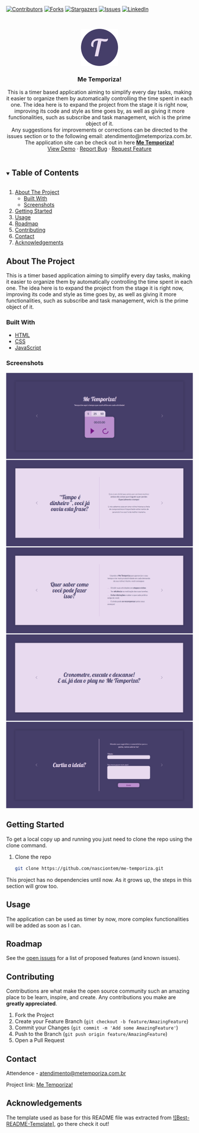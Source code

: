 <!-- PROJECT SHIELDS -->
<!--
*** I'm using markdown "reference style" links for readability.
*** Reference links are enclosed in brackets [ ] instead of parentheses ( ).
*** See the bottom of this document for the declaration of the reference variables
*** for contributors-url, forks-url, etc. This is an optional, concise syntax you may use.
*** https://www.markdownguide.org/basic-syntax/#reference-style-links
-->
[![Contributors][contributors-shield]][contributors-url]
[![Forks][forks-shield]][forks-url]
[![Stargazers][stars-shield]][stars-url]
[![Issues][issues-shield]][issues-url]
[![LinkedIn][linkedin-shield]][linkedin-url]

<!-- PROJECT LOGO -->
<br />
<p align="center">
  <a href="https://github.com/nasciontem/me-temporiza">
    <img src="src/logo.png" alt="Logo" width="100" height="100">
  </a>

  <h3 align="center">Me Temporiza!</h3>

  <p align="center">
    This is a timer based application aiming to simplify every day tasks, making it easier to organize them by automatically controlling the time spent in each one. The idea here is to expand the project from the stage it is right now, improving its code and style as time goes by, as well as giving it more functionalities, such as subscribe and task management, wich is the prime object of it. 
    <br />
    Any suggestions for improvements or corrections can be directed to the issues section or to the following email: atendimento@metemporiza.com.br. 
    <br />
    The application site can be check out in here <a href="https://metemporiza.com.br" target="_blank"><strong>Me Temporiza!</strong></a>   
    <br />
    <a href="https://metemporiza.com.br">View Demo</a>
    ·
    <a href="https://github.com/nasciontem/me-temporiza/issues">Report Bug</a>
    ·
    <a href="https://github.com/nasciontem/me-temporiza/issues">Request Feature</a>
  </p>
</p>

<!-- TABLE OF CONTENTS -->
<details open="open">
  <summary><h2 style="display: inline-block">Table of Contents</h2></summary>
  <ol>
    <li>
      <a href="#about-the-project">About The Project</a>
      <ul>
        <li><a href="#built-with">Built With</a></li>
        <li><a href="#screenshots">Screenshots</a></li>
      </ul>
    </li>
    <li><a href="#getting-started">Getting Started</a></li>
    <li><a href="#usage">Usage</a></li>
    <li><a href="#roadmap">Roadmap</a></li>
    <li><a href="#contributing">Contributing</a></li>
    <li><a href="#contact">Contact</a></li>
    <li><a href="#acknowledgements">Acknowledgements</a></li>
  </ol>
</details>

<!-- ABOUT THE PROJECT -->
## About The Project

This is a timer based application aiming to simplify every day tasks, making it easier to organize them by automatically controlling the time spent in each one. The idea here is to expand the project from the stage it is right now, improving its code and style as time goes by, as well as giving it more functionalities, such as subscribe and task management, wich is the prime object of it.

<!-- BUILT WITH -->
### Built With

* [HTML]()
* [CSS]()
* [JavaScript]()

<!-- SCREENSHOTS -->
### Screenshots

![Homepage][homepage-url]
![Second page][secondpage-url]
![Third page][thirdpage-url]
![Fourth page][fourthpage-url]
![Last page][lastpage-url]

<!-- GETTING STARTED -->
## Getting Started

To get a local copy up and running you just need to clone the repo using the clone command.

1. Clone the repo
   ```sh
   git clone https://github.com/nasciontem/me-temporiza.git
   ```

This project has no dependencies until now. As it grows up, the steps in this section will grow too.

<!-- USAGE EXAMPLES -->
## Usage

The application can be used as timer by now, more complex functionalities will be added as soon as I can. 

<!-- ROADMAP -->
## Roadmap

See the [open issues](https://github.com/nasciontem/me-temporiza/issues) for a list of proposed features (and known issues).

<!-- CONTRIBUTING -->
## Contributing

Contributions are what make the open source community such an amazing place to be learn, inspire, and create. Any contributions you make are **greatly appreciated**.

1. Fork the Project
2. Create your Feature Branch (`git checkout -b feature/AmazingFeature`)
3. Commit your Changes (`git commit -m 'Add some AmazingFeature'`)
4. Push to the Branch (`git push origin feature/AmazingFeature`)
5. Open a Pull Request

<!-- CONTACT -->
## Contact

Attendence - atendimento@metemporiza.com.br

Project link: [Me Temporiza!](https://github.com/nasciontem/me-temporiza)

<!-- ACKNOWLEDGEMENTS -->
## Acknowledgements

The template used as base for this README file was extracted from [![Best-README-Template]][best-readme-url], go there check it out!

<!-- MARKDOWN LINKS & IMAGES -->
<!-- https://www.markdownguide.org/basic-syntax/#reference-style-links -->
[contributors-shield]: https://img.shields.io/github/contributors/nasciontem/me-temporiza.svg?style=for-the-badge
[contributors-url]: https://github.com/nasciontem/me-temporiza/graphs/contributors
[forks-shield]: https://img.shields.io/github/forks/nasciontem/me-temporiza.svg?style=for-the-badge
[forks-url]: https://github.com/nasciontem/me-temporiza/network/members
[stars-shield]: https://img.shields.io/github/stars/nasciontem/me-temporiza.svg?style=for-the-badge
[stars-url]: https://github.com/nasciontem/me-temporiza/stargazers
[issues-shield]: https://img.shields.io/github/issues/nasciontem/me-temporiza.svg?style=for-the-badge
[issues-url]: https://github.com/nasciontem/me-temporiza/issues
[linkedin-shield]: https://img.shields.io/badge/-LinkedIn-black.svg?style=for-the-badge&logo=linkedin&colorB=555
[linkedin-url]: https://www.linkedin.com/in/lucas-nascimento-306465195/
[best-readme-url]: https://github.com/othneildrew/Best-README-Template
[homepage-url]: src/homepage.png
[secondpage-url]: src/secondpage.png
[thirdpage-url]: src/thirdpage.png
[fourthpage-url]: src/fourthpage.png
[lastpage-url]: src/lastpage.png
